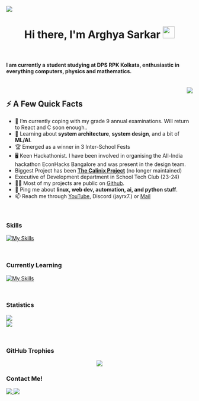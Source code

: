 [![](https://stars.medv.io/Naereen/badges.svg)](https://stars.medv.io/arghyagod-coder)
<h1 align="center">Hi there, I'm <a" target="_blank">Arghya Sarkar</a> <img
src="https://github.com/blackcater/blackcater/raw/main/images/Hi.gif" height="32" /></h1>

<br />

<h4>I am currently a student studying at DPS RPK Kolkata, enthusiastic in everything computers, physics and mathematics.</h4>

<br />

<img align="right" src="https://media1.giphy.com/media/13HgwGsXF0aiGY/giphy.gif" />
<h2>⚡️ A Few Quick Facts</h2>
<ul>
<li>🔭 I’m currently coping with my grade 9 annual examinations. Will return to React and C soon enough.</a>.</li>
<li>🧐 Learning about <strong>system architecture</strong>, <strong>system design</strong>, and a bit of <strong>ML/AI</strong>.</li>
<li>🏆 Emerged as a winner in 3 Inter-School Fests</li>
<li>🖥️ Keen Hackathonist. I have been involved in organising the All-India hackathon EconHacks Bangalore and was present in the design team.</li>
<li>Biggest Project has been <strong><a href="https://github.com/Calinix-Team">The Calinix Project</a></strong> (no longer maintained)</li>
<li>Executive of Development department in School Tech Club (23-24)</li> 
<li>👨‍💻 Most of my projects are public on <a href="https://github.com/arghyagod-coder">Github</a>.</li>
<li>💬 Ping me about <strong>linux, web dev, automation, ai, and python stuff</strong>.</li>
<li>
📫 Reach me through <a href="https://www.youtube.com/channel/UCyyXcHm8UswsF0cjOX6fMng">YouTube</a>,  Discord (jayrx7.) or <a href="mailto:arghyasarkar.nolan@gmail.com">Mail</a> 
</li>

</ul>

<br>


### Skills
[![My Skills](https://skillicons.dev/icons?i=python,html,css,atom,bash,bootstrap,blender,c,cpp,codepen,js,devto,bots,discord,flask,git,github,gitlab,githubactions,go,instagram,java,linux,linkedin,md,mysql,neovim,nodejs,qt,replit,sass,sqlite,stackoverflow,selenium,twitter,vercel,vim,vscode,figma)](https://skillicons.dev)


<br>


### Currently Learning

[![My Skills](https://skillicons.dev/icons?i=react,mongodb,express,firebase)](https://skillicons.dev)

<br>



### Statistics

![](https://github-readme-stats.vercel.app/api?username=arghyagod-coder&theme=graywhite&hide_border=false&include_all_commits=false&count_private=true)<br/>
![](https://github-readme-stats.vercel.app/api/top-langs/?username=arghyagod-coder&theme=graywhite&hide_border=false&include_all_commits=false&count_private=true&layout=compact&hide=html,css,php,lua,jupyter%20notebook,haskell)


<!-- [![Anurag's github stats](https://github-readme-stats.vercel.app/api?username=arghyagod-coder&hide=issues&theme=dracula)](https://github.com/anuraghazra/github-readme-stats)
[![Top Langs](https://github-readme-stats.vercel.app/api/top-langs/?username=arghyagod-coder&theme=dracula)](https://github.com/anuraghazra/github-readme-stats)
 -->


<br>

### GitHub Trophies
<div align="center">
<img src="https://github-profile-trophy.vercel.app/?username=arghyagod-coder&theme=dracula&title=MultiLanguage,Repositories,Stars">
 </div>

### Contact Me!

<a href="https://discordapp.com/users/794984520712847390">
  <img src="https://raw.githubusercontent.com/fenix-hub/ColoredBadges/master/svg/social/discord.svg">
</a><a href="hmailto:arghyasarkar.nolan@gmail.com">
  <img src="https://raw.githubusercontent.com/fenix-hub/ColoredBadges/master/svg/social/gmail.svg">
 </a>

<br>
